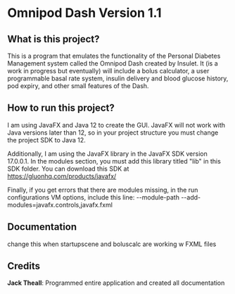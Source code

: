 # Omnipod Dash Version 1.1

## What is this project?

This is a program that emulates the functionality of the Personal Diabetes Management system called the Omnipod Dash created by Insulet. It (is a work in progress but eventually) will include a bolus calculator, a user programmable basal rate system, insulin delivery and blood glucose history, pod expiry, and other small features of the Dash.

## How to run this project?

I am using JavaFX and Java 12 to create the GUI. JavaFX will not work with Java versions later than 12, so in your project structure you must change the project SDK to Java 12. 

Additionally, I am using the JavaFX library in the JavaFX SDK version 17.0.0.1. In the modules section, you must add this library titled "lib" in this SDK folder. You can download this SDK at https://gluonhq.com/products/javafx/

Finally, if you get errors that there are modules missing, in the run configurations VM options, include this line: --module-path <lib folder destination> --add-modules=javafx.controls,javafx.fxml
  
## Documentation

change this when startupscene and boluscalc are working w FXML files
  
## Credits

**Jack Theall**: Programmed entire application and created all documentation
